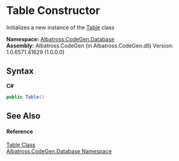 # Table Constructor 
 

Initializes a new instance of the <a href="F8EC018E.md">Table</a> class

**Namespace:**&nbsp;<a href="E11F5D98.md">Albatross.CodeGen.Database</a><br />**Assembly:**&nbsp;Albatross.CodeGen (in Albatross.CodeGen.dll) Version: 1.0.6571.41629 (1.0.0.0)

## Syntax

**C#**<br />
``` C#
public Table()
```


## See Also


#### Reference
<a href="F8EC018E.md">Table Class</a><br /><a href="E11F5D98.md">Albatross.CodeGen.Database Namespace</a><br />